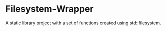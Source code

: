 # Filesystem-Wrapper
A  static library project with a set of functions created using std::filesystem.

